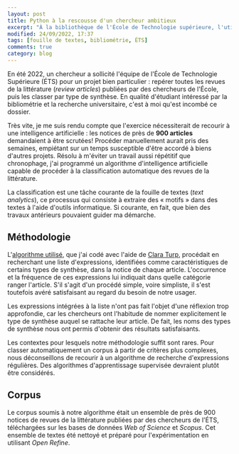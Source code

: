 ```yaml
---
layout: post
title: Python à la rescousse d'un chercheur ambitieux
excerpt: "À la bibliothèque de l'École de Technologie supérieure, l'utilisation de _Python_ a permis de classer automatiquement des revues de la littérature."
modified: 24/09/2022, 17:37
tags: [fouille de textes, bibliométrie, ÉTS]
comments: true
category: blog
---
```


En été 2022, un chercheur a sollicité l'équipe de l'École de Technologie Supérieure (ÉTS) pour un projet bien particulier : repérer toutes les revues de la littérature (_review articles_) publiées par des chercheurs de l'École, puis les classer par type de synthèse. En qualité d'étudiant intéressé par la bibliométrie et la recherche universitaire, c'est à moi qu'est incombé ce dossier.

Très vite, je me suis rendu compte que l'exercice nécessiterait de recourir à une intelligence artificielle : les notices de près de __900 articles__ demandaient à être scrutées! Procéder manuellement aurait pris des semaines, empiétant sur un temps susceptible d'être accordé à biens d'autres projets. Résolu à m'éviter un travail aussi répétitif que chronophage, j'ai programmé un algorithme d'intelligence artificielle capable de procéder à la classification automatique des revues de la littérature.

La classification est une tâche courante de la fouille de textes (_text analytics_), ce processus qui consiste à extraire des « motifs » dans des textes à l'aide d'outils informatique. Si courante, en fait, que bien des travaux antérieurs pouvaient guider ma démarche.

## Méthodologie

L'[algorithme utilisé](https://github.com/juste-un-roy/FT-Classification-Automatique), que j'ai codé avec l'aide de [Clara Turp](https://www.mcgill.ca/library/librarians/clara-turp), procédait en recherchant une liste d'expressions, identifiées comme caractéristiques de certains types de synthèse, dans la notice de chaque article. L'occurrence et la fréquence de ces expressions lui indiquait dans quelle catégorie ranger l'article. S'il s'agit d'un procédé simple, voire simpliste, il s'est toutefois avéré satisfaisant au regard du besoin de notre usager.

Les expressions intégrées à la liste n'ont pas fait l'objet d'une réflexion trop approfondie, car les chercheurs ont l'habitude de nommer explicitement le type de synthèse auquel se rattache leur article. De fait, les noms des types de synthèse nous ont permis d'obtenir des résultats satisfaisants.

Les contextes pour lesquels notre méthodologie suffit sont rares. Pour classer automatiquement un corpus à partir de critères plus complexes, nous déconseillons de recourir à un algorithme de recherche d'expressions régulières. Des algorithmes d'apprentissage supervisée devraient plutôt être considérés.

## Corpus
Le corpus soumis à notre algorithme était un ensemble de près de 900 notices de revues de la littérature publiées par des chercheurs de l'ÉTS, téléchargées sur les bases de données _Web of Science_ et _Scopus_. Cet ensemble de textes été nettoyé et préparé pour l'expérimentation en utilisant _Open Refine_.
